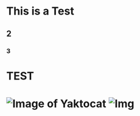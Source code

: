 # This is a Test
## 2
### 3
<h1>TEST<h1>

![Image of Yaktocat](https://octodex.github.com/images/yaktocat.png)
![Img](https://github.com/Exp-Communicate-Using-Markdown-Cohort-1/series-communicate-using-markdown-eduardomv2/assets/87501782/66e45c39-26a7-404a-954d-cdea83f31aba)
